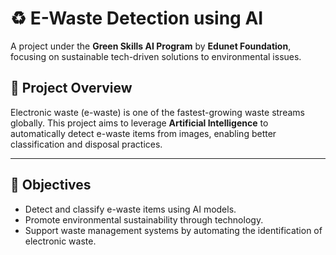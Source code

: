# ♻️ E-Waste Detection using AI
A project under the **Green Skills AI Program** by **Edunet Foundation**, focusing on sustainable tech-driven solutions to environmental issues.

## 🌱 Project Overview
Electronic waste (e-waste) is one of the fastest-growing waste streams globally. This project aims to leverage **Artificial Intelligence** to automatically detect e-waste items from images, enabling better classification and disposal practices.

---

## 🎯 Objectives

- Detect and classify e-waste items using AI models.
- Promote environmental sustainability through technology.
- Support waste management systems by automating the identification of electronic waste.
